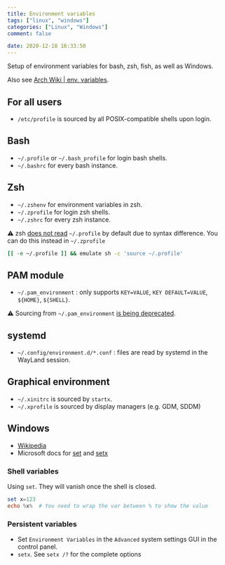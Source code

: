 ```yaml
---
title: Environment variables
tags: ["linux", "windows"]
categories: ["Linux", "Windows"]
comment: false

date: 2020-12-18 16:33:50
---
```


Setup of environment variables for bash, zsh, fish, as well as Windows.

Also see [Arch Wiki | env. variables](https://wiki.archlinux.org/index.php/environment_variables).

<!--more-->

## For all users

- `/etc/profile` is sourced by all POSIX-compatible shells upon login.

## Bash

- `~/.profile` or `~/.bash_profile` for login bash shells.
- `~/.bashrc` for every bash instance.

## Zsh

- `~/.zshenv` for environment variables in zsh.
- `~/.zprofile` for login zsh shells.
- `~/.zshrc` for every zsh instance.



⚠️ zsh [does not read](https://superuser.com/questions/187639/zsh-not-hitting-profile) `~/.profile` by default due to syntax difference. You can do this instead in `~/.zprofile`

```bash
[[ -e ~/.profile ]] && emulate sh -c 'source ~/.profile'
```

## PAM module

- `~/.pam_environment` : only supports `KEY=VALUE`, `KEY DEFAULT=VALUE`, `${HOME}`, `${SHELL}`.

⚠️ Sourcing from `~/.pam_environment` [is being deprecated](https://github.com/linux-pam/linux-pam/commit/ecd526743a27157c5210b0ce9867c43a2fa27784).

## systemd

- `~/.config/environment.d/*.conf` : files are read by systemd in the WayLand session.

## Graphical environment

- `~/.xinitrc` is sourced by `startx`.
- `~/.xprofile` is sourced by display managers (e.g. GDM, SDDM)

## Windows

- [Wikipedia](https://docs.microsoft.com/zh-tw/windows-server/administration/windows-commands/setx)
- Microsoft docs for [set](https://docs.microsoft.com/zh-tw/windows-server/administration/windows-commands/set_1) and [setx](https://docs.microsoft.com/zh-tw/windows-server/administration/windows-commands/setx)

### Shell variables

Using `set`. They will vanish once the shell is closed.

```powershell
set x=123
echo %x%  # You need to wrap the var between % to show the value
```

### Persistent variables

- Set `Environment Variables` in the `Advanced` system settings GUI in the control panel.
- `setx`. See `setx /?` for the complete options
